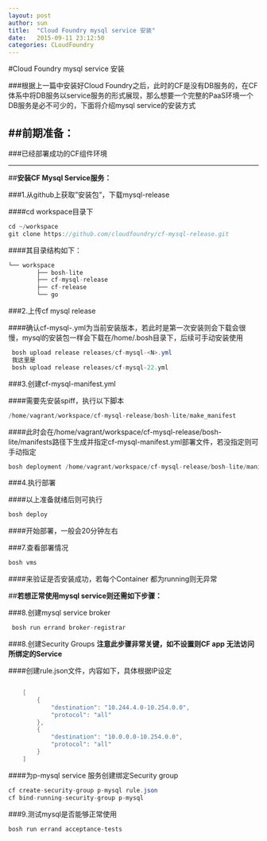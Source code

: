 ```yaml
---
layout: post
author: sun
title:  "Cloud Foundry mysql service 安装"
date:   2015-09-11 23:12:50
categories: CLoudFoundry
---
```


#Cloud  Foundry mysql service 安装

###根据上一篇中安装好Cloud Foundry之后，此时的CF是没有DB服务的，在CF体系中将DB服务以service服务的形式展现，那么想要一个完整的PaaS环境一个DB服务是必不可少的，下面将介绍mysql service的安装方式

##**前期准备：**
----------

###已经部署成功的CF组件环境

----------

##**安装CF Mysql Service服务：**

###1.从github上获取”安装包”，下载mysql-release

####cd workspace目录下

~~~java
cd ~/workspace
git clone https://github.com/cloudfoundry/cf-mysql-release.git
~~~

####其目录结构如下：
~~~java
└── workspace
	    ├── bosh-lite
	    ├── cf-mysql-release
	    ├── cf-release
	    └── go
~~~

###2.上传cf mysql release

####确认cf-mysql-<N>.yml为当前安装版本，若此时是第一次安装则会下载会很慢，mysql的安装包一样会下载在/home/.bosh目录下，后续可手动安装使用

~~~java
 bosh upload release releases/cf-mysql-<N>.yml
 我这里是
 bosh upload release releases/cf-mysql-22.yml
~~~

###3.创建cf-mysql-manifest.yml

####需要先安装spiff，执行以下脚本

~~~java 
/home/vagrant/workspace/cf-mysql-release/bosh-lite/make_manifest
~~~

####此时会在/home/vagrant/workspace/cf-mysql-release/bosh-lite/manifests路径下生成并指定cf-mysql-manifest.yml部署文件，若没指定则可手动指定

~~~java 
bosh deployment /home/vagrant/workspace/cf-mysql-release/bosh-lite/manifests/cf-mysql-manifest.yml
~~~

###4.执行部署

####以上准备就绪后则可执行

~~~java 
bosh deploy 
~~~

####开始部署，一般会20分钟左右

###7.查看部署情况

~~~java 
bosh vms 
~~~

####来验证是否安装成功，若每个Container 都为running则无异常

##**若想正常使用mysql service则还需如下步骤：**

###8.创建mysql service  broker

~~~java
 bosh run errand broker-registrar 
~~~

###8.创建Security Groups **注意此步骤非常关键，如不设置则CF app 无法访问所绑定的Service**

####创建rule.json文件，内容如下，具体根据IP设定

~~~java 

	[
		{
			"destination": "10.244.4.0-10.254.0.0",
			"protocol": "all"
		},
		{
			"destination": "10.0.0.0-10.254.0.0",
			"protocol": "all"
		}
	]

~~~

####为p-mysql service 服务创建绑定Security group

~~~java
cf create-security-group p-mysql rule.json
cf bind-running-security-group p-mysql 
~~~

###9.测试mysql是否能够正常使用

~~~java 
bosh run errand acceptance-tests 
~~~